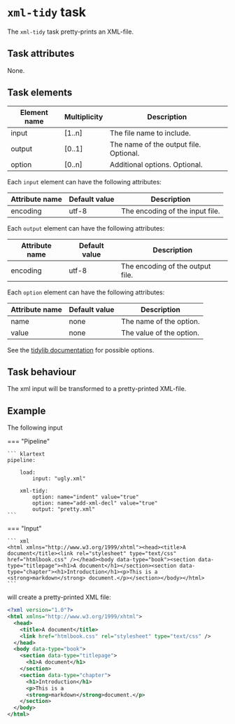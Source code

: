 # `xml-tidy` task

The `xml-tidy` task pretty-prints an XML-file.

## Task attributes

None.

## Task elements

| Element name | Multiplicity | Description                            |
| ------------ | ------------ | -------------------------------------- |
| input        | [1..n]       | The file name to include.              |
| output       | [0..1]       | The name of the output file. Optional. |
| option       | [0..n]       | Additional options. Optional.          |

Each `input` element can have the following attributes:

| Attribute name | Default value | Description                     |
| -------------- | ------------- | ------------------------------- |
| encoding       | utf-8         | The encoding of the input file. |

Each `output` element can have the following attributes:

| Attribute name | Default value | Description                      |
| -------------- | ------------- | -------------------------------- |
| encoding       | utf-8         | The encoding of the output file. |

Each `option` element can have the following attributes:

| Attribute name | Default value | Description                      |
| -------------- | ------------- | -------------------------------- |
| name           | none          | The name of the option.          |
| value          | none          | The value of the option.         |

See the [tidylib documentation](https://pythonhosted.org/pytidylib/#configuration-options) for possible options.

## Task behaviour

The xml input will be transformed to a pretty-printed XML-file.

## Example

The following input

=== "Pipeline"

    ``` klartext
    pipeline:

        load:
            input: "ugly.xml"

        xml-tidy:
            option: name="indent" value="true"
            option: name="add-xml-decl" value="true"
            output: "pretty.xml"
    ```

=== "Input"

    ``` xml
    <html xmlns="http://www.w3.org/1999/xhtml"><head><title>A document</title><link rel="stylesheet" type="text/css" href="htmlbook.css" /></head><body data-type="book"><section data-type="titlepage"><h1>A document</h1></section><section data-type="chapter"><h1>Introduction</h1><p>This is a <strong>markdown</strong> document.</p></section></body></html>
    ```

will create a pretty-printed XML file:

``` xml
<?xml version="1.0"?>
<html xmlns="http://www.w3.org/1999/xhtml">
  <head>
    <title>A document</title>
    <link href="htmlbook.css" rel="stylesheet" type="text/css" />
  </head>
  <body data-type="book">
    <section data-type="titlepage">
      <h1>A document</h1>
    </section>
    <section data-type="chapter">
      <h1>Introduction</h1>
      <p>This is a 
      <strong>markdown</strong>document.</p>
    </section>
  </body>
</html>
```
